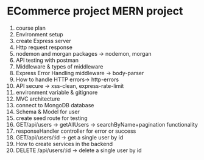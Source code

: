 # ECommerce project MERN project

1. course plan
2. Environment setup 
3. create Express server
4. Http request response
5. nodemon and morgan packages -> nodemon, morgan
6. API testing with postman
7. Middleware & types of middleware
8. Express Error Handling middleware -> body-parser
9. How to handle HTTP errors-> http-errors
10. API secure -> xss-clean, express-rate-limit
11. environment variable & gitignore
12. MVC architecture
13. connect to MongoDB database
14. Schema & Model for user
15. create seed route for testing
16. GET/api/users -> getAllUsers -> searchByName+pagination functionality
17. responseHandler controller for error or success
18. GET/api/users/:id -> get a single user by id
19. How to create services in the backend
20. DELETE /api/users/:id -> delete a single user by id